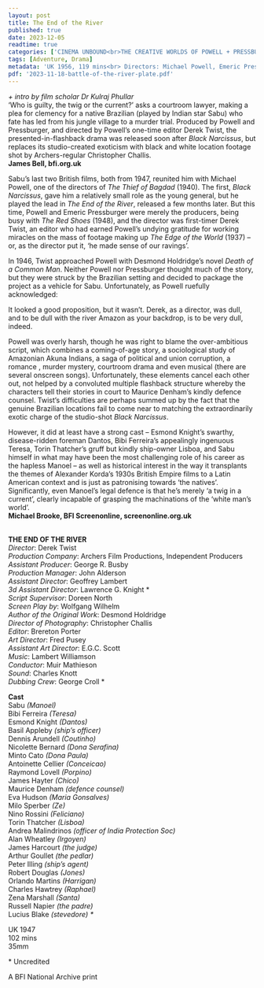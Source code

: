 ```yaml
---
layout: post
title: The End of the River
published: true
date: 2023-12-05
readtime: true
categories: ['CINEMA UNBOUND<br>THE CREATIVE WORLDS OF POWELL + PRESSBURGER']
tags: [Adventure, Drama]
metadata: 'UK 1956, 119 mins<br> Directors: Michael Powell, Emeric Pressburger'
pdf: '2023-11-18-battle-of-the-river-plate.pdf'
---
```


_+ intro by film scholar Dr Kulraj Phullar_  
‘Who is guilty, the twig or the current?’ asks a courtroom lawyer, making a plea for clemency for a native Brazilian (played by Indian star Sabu) who fate has led from his jungle village to a murder trial. Produced by Powell and Pressburger, and directed by Powell’s one-time editor Derek Twist, the presented-in-flashback drama was released soon after _Black Narcissus_, but replaces its studio-created exoticism with black and white location footage shot by Archers-regular Christopher Challis.  
**James Bell, bfi.org.uk**  

Sabu’s last two British films, both from 1947, reunited him with Michael Powell, one of the directors of _The Thief of Bagdad_ (1940). The first, _Black Narcissus_, gave him a relatively small role as the young general, but he played the lead in _The End of the River_, released a few months later. But this time, Powell and Emeric Pressburger were merely the producers, being busy with _The Red Shoes_ (1948), and the director was first-timer Derek Twist, an editor who had earned Powell’s undying gratitude for working miracles on the mass of footage making up _The Edge of the World_ (1937) – or, as the director put it, ‘he made sense of our ravings’.

In 1946, Twist approached Powell with Desmond Holdridge’s novel _Death of a Common Man_. Neither Powell nor Pressburger thought much of the story, but they were struck by the Brazilian setting and decided to package the project as a vehicle for Sabu. Unfortunately, as Powell ruefully acknowledged:

It looked a good proposition, but it wasn’t. Derek, as a director, was dull, and to be dull with the river Amazon as your backdrop, is to be very dull, indeed.

Powell was overly harsh, though he was right to blame the over-ambitious script, which combines a coming-of-age story, a sociological study of Amazonian Akuna Indians, a saga of political and union corruption, a romance , murder mystery, courtroom drama and even musical (there are several onscreen songs). Unfortunately, these elements cancel each other out, not helped by a convoluted multiple flashback structure whereby the characters tell their stories in court to Maurice Denham’s kindly defence counsel. Twist’s difficulties are perhaps summed up by the fact that the genuine Brazilian locations fail to come near to matching the extraordinarily exotic charge of the studio-shot _Black Narcissus_.

However, it did at least have a strong cast – Esmond Knight’s swarthy, disease-ridden foreman Dantos, Bibi Ferreira’s appealingly ingenuous Teresa, Torin Thatcher’s gruff but kindly ship-owner Lisboa, and Sabu himself in what may have been the most challenging role of his career as the hapless Manoel – as well as historical interest in the way it transplants the themes of Alexander Korda’s 1930s British Empire films to a Latin American context and is just as patronising towards ‘the natives’. Significantly, even Manoel’s legal defence is that he’s merely ‘a twig in a current’, clearly incapable of grasping the machinations of the ‘white man’s world’.  
**Michael Brooke, BFI Screenonline, screenonline.org.uk**  
<br>

**THE END OF THE RIVER**  
_Director_: Derek Twist  
_Production Company_: Archers Film Productions, Independent Producers  
_Assistant Producer_: George R. Busby  
_Production Manager_: John Alderson  
_Assistant Director_: Geoffrey Lambert  
_3d Assistant Director_: Lawrence G. Knight *  
_Script Supervisor_: Doreen North  
_Screen Play by_: Wolfgang Wilhelm  
_Author of the Original Work_: Desmond Holdridge  
_Director of Photography_: Christopher Challis  
_Editor_: Brereton Porter  
_Art Director_: Fred Pusey  
_Assistant Art Director_: E.G.C. Scott  
_Music_: Lambert Williamson  
_Conductor_: Muir Mathieson  
_Sound_: Charles Knott  
_Dubbing Crew_: George Croll *

**Cast**  
Sabu _(Manoel)_  
Bibi Ferreira _(Teresa)_  
Esmond Knight _(Dantos)_  
Basil Appleby _(ship’s officer)_  
Dennis Arundell _(Coutinho)_  
Nicolette Bernard _(Dona Serafina)_  
Minto Cato _(Dona Paula)_  
Antoinette Cellier _(Conceicao)_  
Raymond Lovell _(Porpino)_  
James Hayter _(Chico)_  
Maurice Denham _(defence counsel)_  
Eva Hudson _(Maria Gonsalves)_  
Milo Sperber _(Ze)_  
Nino Rossini _(Feliciano)_  
Torin Thatcher _(Lisboa)_  
Andrea Malindrinos _(officer of India Protection Soc)_  
Alan Wheatley _(Irgoyen)_  
James Harcourt _(the judge)_  
Arthur Goullet _(the pedlar)_  
Peter Illing _(ship’s agent)_  
Robert Douglas _(Jones)_  
Orlando Martins _(Harrigan)_  
Charles Hawtrey _(Raphael)_  
Zena Marshall _(Santa)_  
Russell Napier _(the padre)_  
Lucius Blake _(stevedore) *_  

UK 1947  
102 mins  
35mm  

\* Uncredited

A BFI National Archive print
<!--stackedit_data:
eyJoaXN0b3J5IjpbMTA3Mjc0MDc1XX0=
-->
